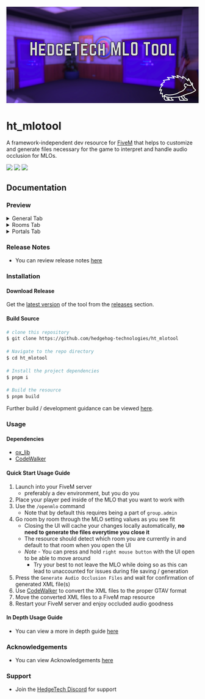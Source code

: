 ![Header](./docs/images/release_header_v1.1.png 'Header')

# ht_mlotool

A framework-independent dev resource for [FiveM](https://fivem.net) that helps to customize and generate files necessary for the game to interpret and handle audio occlusion for MLOs.

![](https://img.shields.io/github/downloads/hedgehog-technologies/ht_mlotool/total?logo=github)
![](https://img.shields.io/github/downloads/hedgehog-technologies/ht_mlotool/latest/total?logo=github)
![](https://img.shields.io/github/v/release/hedgehog-technologies/ht_mlotool?logo=github)

## Documentation

### Preview

<details>
   <summary>General Tab</summary>

   ![General Tab](./docs/images/general_tab.png 'General Tab')
</details>

<details>
   <summary>Rooms Tab</summary>

   ![Rooms Tab](./docs/images/rooms_tab.png 'Rooms Tab')
</details>

<details>
   <summary>Portals Tab</summary>

   ![Portals Tab](./docs/images/portals_tab.png 'Portals Tab')
</details>

### Release Notes

- You can review release notes [here](./docs/release-notes.md)

### Installation

#### Download Release

Get the [latest version](https://github.com/hedgehog-technologies/ht_mlotool/releases/latest) of the tool from the [releases](https://github.com/hedgehog-technologies/ht_mlotool/releases) section.

#### Build Source

```bash
# clone this repository
$ git clone https://github.com/hedgehog-technologies/ht_mlotool

# Navigate to the repo directory
$ cd ht_mlotool

# Install the project dependencies
$ pnpm i

# Build the resource
$ pnpm build
```

Further build / development guidance can be viewed [here](./docs/development-guide.md).

### Usage

#### Dependencies

- [ox_lib](https://github.com/overextended/ox_lib)
- [CodeWalker](https://github.com/dexyfex/CodeWalker)

#### Quick Start Usage Guide

1. Launch into your FiveM server
   - preferably a dev environment, but you do you
2. Place your player ped inside of the MLO that you want to work with
3. Use the `/openmlo` command
   - Note that by default this requires being a part of `group.admin`
4. Go room by room through the MLO setting values as you see fit
   - Closing the UI will cache your changes locally automatically, **no need to generate the files everytime you close it**
   - The resource should detect which room you are currently in and default to that room when you open the UI
   - *Note* - You can press and hold `right mouse button` with the UI open to be able to move around
      - Try your best to not leave the MLO while doing so as this can lead to unaccounted for issues during file saving / generation
5. Press the `Generate Audio Occlusion Files` and wait for confirmation of generated XML file(s)
6. Use [CodeWalker](https://github.com/dexyfex/CodeWalker) to convert the XML files to the proper GTAV format
7. Move the converted XML files to a FiveM map resource
8. Restart your FiveM server and enjoy occluded audio goodness

#### In Depth Usage Guide

- You can view a more in depth guide [here](./docs/usage-guide.md)

### Acknowledgements

- You can view Acknowledgements [here](./docs/acknowledgements.md)

### Support

- Join the [HedgeTech Discord](https://discord.gg/sJggphj5UX) for support
